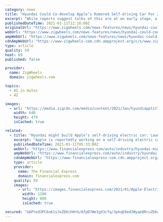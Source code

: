 ```yaml
---
category: news
title: "Hyundai Could Co-develop Apple’s Rumored Self-driving Car For 2024"
excerpt: "While reports suggest talks of this are at an early stage, a tie-up with an established carmaker like Hyundai would make the endeavour much easier for the tech giant"
publishedDateTime: 2021-01-11T12:16:00Z
originalUrl: "https://www.zigwheels.com/news-features/news/hyundai-could-codevelop-apples-rumored-selfdriving-car-for-2024/40832/"
webUrl: "https://www.zigwheels.com/news-features/news/hyundai-could-codevelop-apples-rumored-selfdriving-car-for-2024/40832/"
ampWebUrl: "https://www.zigwheels.com/news-features/news/hyundai-could-codevelop-apples-rumored-selfdriving-car-for-2024/40832/?is_amp=1"
cdnAmpWebUrl: "https://www-zigwheels-com.cdn.ampproject.org/c/s/www.zigwheels.com/news-features/news/hyundai-could-codevelop-apples-rumored-selfdriving-car-for-2024/40832/?is_amp=1"
type: article
quality: 59
heat: 69
published: false

provider:
  name: ZigWheels
  domain: zigwheels.com

topics:
  - AI in Autos
  - AI

images:
  - url: "https://media.zigcdn.com/media/content/2021/Jan/hyundiapptitle_640x480.jpg"
    width: 640
    height: 479
    isCached: true

related:
  - title: "Hyundai might build Apple’s self-driving electric car: Launch by 2027"
    excerpt: "Apple is reportedly working on a self-driving electric car which is expected to make its market launch by 2027. Reuters reports that Apple is exploring the possibility to outsource its manufacturing to the Korean automaker - Hyundai Motor Group."
    publishedDateTime: 2021-01-11T05:33:00Z
    webUrl: "https://www.financialexpress.com/auto/industry/hyundai-might-build-apples-self-driving-electric-car-launch-by-2027-india-specs-features-hyundai-kia-mobis-korea-georgia-manufacturing-plant-us/2168476/"
    ampWebUrl: "https://www.financialexpress.com/auto/industry/hyundai-might-build-apples-self-driving-electric-car-launch-by-2027-india-specs-features-hyundai-kia-mobis-korea-georgia-manufacturing-plant-us/2168476/lite/"
    cdnAmpWebUrl: "https://www-financialexpress-com.cdn.ampproject.org/c/s/www.financialexpress.com/auto/industry/hyundai-might-build-apples-self-driving-electric-car-launch-by-2027-india-specs-features-hyundai-kia-mobis-korea-georgia-manufacturing-plant-us/2168476/lite/"
    type: article
    provider:
      name: The Financial Express
      domain: financialexpress.com
    quality: 59
    images:
      - url: "https://images.financialexpress.com/2021/01/Apple-Electric-car-hyundai-collaboration.jpg"
        width: 1200
        height: 800
        isCached: true

secured: "GAPted3PC6o61sJoZD6chH+U/AfpD7WeIgV3cfq/3pkqE8ed2WyqeQRcuZbbaQDcQpbIPn93qHP547PjmHjI7Wn4Q1Qx1QURzvZ+LBVIWBTYWQ2Vu844dboiWmEoUcCth2RCQRGyw53fWpqc0NWa4FzGRRqJiJ75MMspbwK96UBBWsvzFt54rfs/MMcIRc2DdlwWa8LvKgmNXTSJ6JKRJwvsbawubE0Ms87SrhBy2+Ohyt/+a6pTWV75JH5V2cS3plU0MqucNSo73PzS2ClnYfc8rIbNkuN0tu/X9YBq5XRzTwRxKLR2PpOeRcawaqu3maM91nC3n5H1o4RGqzm/5jZGsly8u9eEcEXrVnQK/ZE=;3/uJtaAknSi/wJiHbdkGSg=="
---
```


